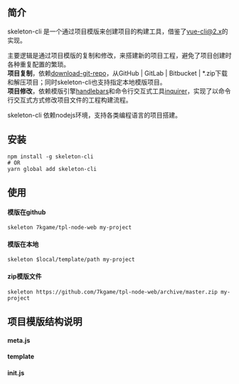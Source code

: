 ## 简介
  skeleton-cli 是一个通过项目模版来创建项目的构建工具，借鉴了[vue-cli@2.x](https://github.com/vuejs/vue-cli/tree/v2.9.3)的实现。
  
  主要逻辑是通过项目模版的复制和修改，来搭建新的项目工程，避免了项目创建时各种重复配置的繁琐。  
  **项目复制**，依赖[download-git-repo](https://github.com/flipxfx/download-git-repo)，从GitHub | GitLab | Bitbucket | \*.zip下载和解压项目；同时skeleton-cli也支持指定本地模版项目。  
  **项目修改**，依赖模版引擎[handlebars](https://github.com/wycats/handlebars.js)和命令行交互式工具[inquirer](https://github.com/SBoudrias/Inquirer.js)，实现了以命令行交互式方式修改项目文件的工程构建流程。  
  
  skeleton-cli 依赖nodejs环境，支持各类编程语言的项目搭建。

## 安装
```
npm install -g skeleton-cli
# OR
yarn global add skeleton-cli
```

## 使用
#### 模版在github
```
skeleton 7kgame/tpl-node-web my-project
```
#### 模版在本地
```
skeleton $local/template/path my-project
```
#### zip模版文件
```
skeleton https://github.com/7kgame/tpl-node-web/archive/master.zip my-project
```

## 项目模版结构说明
#### meta.js

#### template
#### init.js

